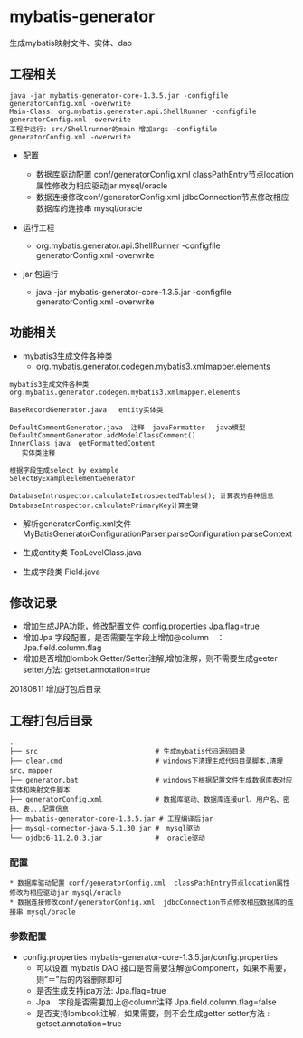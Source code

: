 # mybatis-generator
生成mybatis映射文件、实体、dao


## 工程相关
```
java -jar mybatis-generator-core-1.3.5.jar -configfile generatorConfig.xml -overwrite
Main-Class: org.mybatis.generator.api.ShellRunner -configfile generatorConfig.xml -overwrite
工程中远行: src/Shellrunner的main 增加args -configfile generatorConfig.xml -overwrite

```
* 配置
    * 数据库驱动配置 conf/generatorConfig.xml  classPathEntry节点location属性修改为相应驱动jar mysql/oracle
    * 数据连接修改conf/generatorConfig.xml  jdbcConnection节点修改相应数据库的连接串 mysql/oracle

* 运行工程
    * org.mybatis.generator.api.ShellRunner -configfile generatorConfig.xml -overwrite

* jar 包运行
    * java -jar mybatis-generator-core-1.3.5.jar -configfile generatorConfig.xml -overwrite


## 功能相关
* mybatis3生成文件各种类
  *  org.mybatis.generator.codegen.mybatis3.xmlmapper.elements
```
mybatis3生成文件各种类
org.mybatis.generator.codegen.mybatis3.xmlmapper.elements

BaseRecordGenerator.java   entity实体类

DefaultCommentGenerator.java  注释  javaFormatter 　java模型 DefaultCommentGenerator.addModelClassComment()
InnerClass.java  getFormattedContent
   实体类注释 
	
根据字段生成select by example
SelectByExampleElementGenerator

DatabaseIntrospector.calculateIntrospectedTables(); 计算表的各种信息
DatabaseIntrospector.calculatePrimaryKey计算主键
```  

* 解析generatorConfig.xml文件 MyBatisGeneratorConfigurationParser.parseConfiguration parseContext

* 生成entity类 TopLevelClass.java
* 生成字段类 Field.java

## 修改记录
* 增加生成JPA功能，修改配置文件 config.properties Jpa.flag=true
* 增加Jpa 字段配置，是否需要在字段上增加@column　：Jpa.field.column.flag
* 增加是否增加lombok.Getter/Setter注解,增加注解，则不需要生成geeter setter方法: getset.annotation=true

20180811 增加打包后目录
## 工程打包后目录
```shell
.
├── src                             # 生成mybatis代码源码目录
├── clear.cmd                       # windows下清理生成代码目录脚本,清理 src、mapper
├── generator.bat                   # windows下根据配置文件生成数据库表对应实体和映射文件脚本
├── generatorConfig.xml             # 数据库驱动、数据库连接url、用户名、密码、表...配置信息
├── mybatis-generator-core-1.3.5.jar # 工程编译后jar
├── mysql-connector-java-5.1.30.jar #　mysql驱动
└── ojdbc6-11.2.0.3.jar             #  oracle驱动
```
### 配置
    * 数据库驱动配置 conf/generatorConfig.xml  classPathEntry节点location属性修改为相应驱动jar mysql/oracle
    * 数据连接修改conf/generatorConfig.xml  jdbcConnection节点修改相应数据库的连接串 mysql/oracle
    
### 参数配置
* config.properties  mybatis-generator-core-1.3.5.jar/config.properties
    * 可以设置 mybatis DAO 接口是否需要注解@Component，如果不需要，则“＝”后的内容删除即可
    * 是否生成支持jpa方法: Jpa.flag=true  
    * Jpa　字段是否需要加上@column注释 Jpa.field.column.flag=false
    * 是否支持lombook注解，如果需要，则不会生成getter setter方法 :  getset.annotation=true